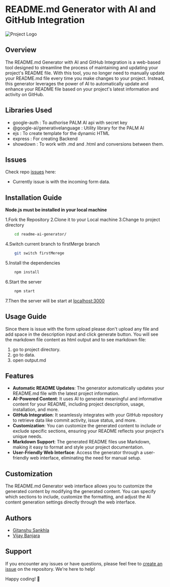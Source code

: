 # README.md Generator with AI and GitHub Integration

![Project Logo](https://media.giphy.com/media/dxn6fRlTIShoeBr69N/giphy.gif)

## Overview

The README.md Generator with AI and GitHub Integration is a web-based tool designed to streamline the process of maintaining and updating your project's README file. With this tool, you no longer need to manually update your README.md file every time you make changes to your project. Instead, this generator leverages the power of AI to automatically update and enhance your README file based on your project's latest information and activity on GitHub.

## Libraries Used

- google-auth : To authorise PALM AI api with secret key
- @google-ai/generativelanguage : Utility library for the PALM AI
- ejs : To create template for the dynamic HTML
- express : For creating Backend
- showdown : To work with .md and .html and conversions between them.

## Issues

Check repo [issues](https://github.com/Gitax18/readme-ai-generator/issues) here:

- Currently issue is with the incoming form data.

## Installation Guide

**Node.js must be installed in your local machine**

1.Fork the Repository
2.Clone it to your Local machine
3.Change to project directory

```bash
    cd readme-ai-generator/
```

4.Switch current branch to firstMerge branch

```bash
    git switch firstMerege
```

5.Install the dependencies

```bash
    npm install
```

6.Start the server

```bash
    npm start
```

7.Then the server will be start at [localhost:3000](http://localhost:3000/)

## Usage Guide
Since there is issue with the form upload please don't upload any file and add space in the description input and click generate button.
You will see the markdown file content as html output and to see markdown file:
1. go to project directory.
2. go to data.
3. open output\.md

## Features

- **Automatic README Updates**: The generator automatically updates your README.md file with the latest project information.
- **AI-Powered Content**: It uses AI to generate meaningful and informative content for your README, including project description, usage, installation, and more.
- **GitHub Integration**: It seamlessly integrates with your GitHub repository to retrieve data like commit activity, issue status, and more.
- **Customization**: You can customize the generated content to include or exclude specific sections, ensuring your README reflects your project's unique needs.
- **Markdown Support**: The generated README files use Markdown, making it easy to format and style your project documentation.
- **User-Friendly Web Interface**: Access the generator through a user-friendly web interface, eliminating the need for manual setup.

## Customization

The README.md Generator web interface allows you to customize the generated content by modifying the generated content. You can specify which sections to include, customize the formatting, and adjust the AI content generation settings directly through the web interface.

## Authors

- [Gitanshu Sankhla](https://github.com/Gitax18)
- [Vijay Banjara](https://github.com/dev-tashvi)

## Support

If you encounter any issues or have questions, please feel free to [create an issue](https://github.com/Gitax18/readme-ai-generator/issues) on the repository. We're here to help!

Happy coding! 🚀
